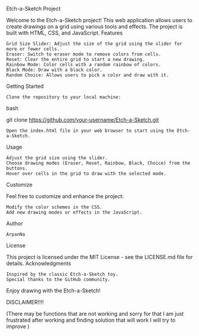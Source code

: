 Etch-a-Sketch Project

Welcome to the Etch-a-Sketch project! This web application allows users to create drawings on a grid using various tools and effects. The project is built with HTML, CSS, and JavaScript.
Features

    Grid Size Slider: Adjust the size of the grid using the slider for more or fewer cells.
    Eraser: Switch to eraser mode to remove colors from cells.
    Reset: Clear the entire grid to start a new drawing.
    Rainbow Mode: Color cells with a random rainbow of colors.
    Black Mode: Draw with a black color.
    Random Choice: Allows users to pick a color and draw with it.

Getting Started

    Clone the repository to your local machine:

bash

git clone https://github.com/your-username/Etch-a-Sketch.git

    Open the index.html file in your web browser to start using the Etch-a-Sketch.

Usage

    Adjust the grid size using the slider.
    Choose drawing modes (Eraser, Reset, Rainbow, Black, Choice) from the buttons.
    Hover over cells in the grid to draw with the selected mode.

Customize

Feel free to customize and enhance the project:

    Modify the color schemes in the CSS.
    Add new drawing modes or effects in the JavaScript.

Author

    ArpanNa

License

This project is licensed under the MIT License - see the LICENSE.md file for details.
Acknowledgments

    Inspired by the classic Etch-a-Sketch toy.
    Special thanks to the GitHub community.

Enjoy drawing with the Etch-a-Sketch!


DISCLAIMER!!!!

(There may be functions that are not working and sorry for that I am just frustrated after working and finding solution that will work I will try to improve )
